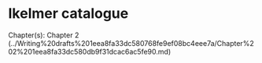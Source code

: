 # Ikelmer catalogue

Chapter(s): Chapter 2 (../Writing%20drafts%201eea8fa33dc580768fe9ef08bc4eee7a/Chapter%202%201eea8fa33dc580db9f31dcac6ac5fe90.md)